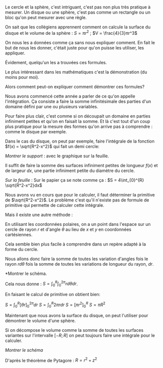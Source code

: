 Le cercle et la sphère, c'est intriguant, c'est pas non plus très pratique à mesurer.
Un disque ou une sphère, c'est pas comme un rectangle ou un bloc qu'on peut mesurer avec une règle.

On sait que les collégiens apprennent comment on calcule la surface du disque et le volume de la sphère :
$S = πr^2$ ; $V = \frac{4}{3}πr^3$ 

On nous les a données comme ça sans nous expliquer comment.
En fait le but de nous les donner, c'était juste pour qu'on puisse les utiliser, les appliquer.

Évidement, quelqu'un les a trouvées ces formules.

Le plus intéressant dans les mathématiques c'est la démonstration (du moins pour moi).

Alors comment peut-on expliquer comment démontrer ces formules?

Nous avons commencé cette année a parler de ce qu'on appelle l'intégration.
Ça consiste a faire la somme infinitésimale des parties d'un domaine défini par une ou plusieurs variables.

Pour faire plus clair, c'est comme si on découpait un domaine en parties infiniment petites et qu'on en faisait la somme. Et là c'est tout d'un coup plus pratique pour la mesure des formes qu'on arrive pas à comprendre : comme le disque par exemple.

Dans le cas du disque, on peut par exemple, faire l'intégrale de la fonction $f(x) = \sqrt{R^2-x^2}$ qui fait un demi cercle:

*Montrer le support* : avec le graphique sur la feuille.

Il suffit de faire la somme des surfaces infiniment petites de longueur $f(x)$ et de largeur $dx$, une partie infiniment petite du diamètre du cercle.

*Sur la feuille* : Sur le papier ça se note comme ça :
$S = 4\int_{0}^{R} \sqrt{R^2-x^2}dx$

Nous avons vu en cours que pour le calculer, il faut déterminer la primitive de $\sqrt{R^2-x^2}$.
Le problème c'est qu'il n'existe pas de formule de primitive qui permette de calculer cette intégrale.

Mais il existe une autre méthode :

En utilisant les coordonnées polaires, on a un point dans l'espace sur un cercle de rayon $r$ et d'angle $θ$ au lieu de $x$ et $y$ en coordonnées cartésiennes.

Cela semble bien plus facile à comprendre dans un repère adapté à la forme du cercle.

Nous allons donc faire la somme de toutes les variation d'angles fois le rayon $rdθ$ fois la somme de toutes les variations de longueur du rayon, $dr$.

*Montrer le schéma.

Cela nous donne : $S = \int_0^R\int_0^{2π} rdθdr$.

En faisant le calcul de primitive on obtient bien:

$S = \int_0^R[θr]_0^{2π}dr$
$S = \int_0^R2πrdr$ 
$S = [πr^2]_0^R$
$S = πR^2$ 

Maintenant que nous avons la surface du disque, on peut l'utiliser pour démontrer le volume d'une sphère.

Si on décompose le volume comme la somme de toutes les surfaces variantes sur l'intervalle $[-R;R]$ on peut toujours faire une intégrale pour le calculer.

*Montrer le schéma*

D'après le théorème de Pytagore : $R = r^2 + z^2$ 